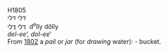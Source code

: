 H1805  
דּלי דּלי  
דְּלִי דֳּלִי ‎ d<sup>e</sup>lı̂y dŏlı̂y  
*del-ee‘,* *dol-ee‘*  
From [1802](h1802) a *pail* or *jar* (for *drawing* water): - bucket.  

